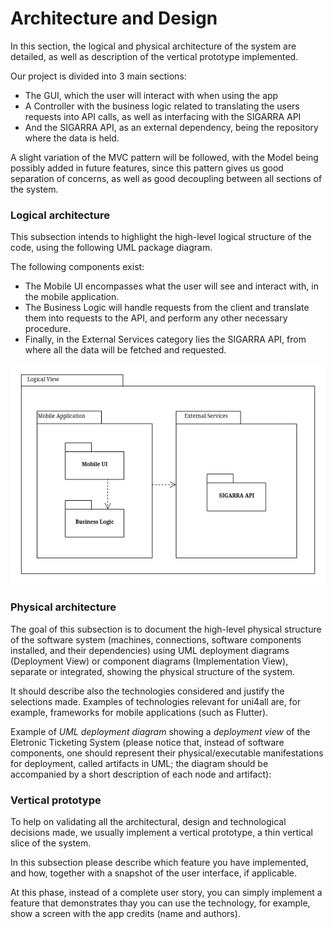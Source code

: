 # Architecture and Design

In this section, the logical and physical architecture of the system are detailed, as well as description of the vertical prototype implemented.

Our project is divided into 3 main sections:

- The GUI, which the user will interact with when using the app
- A Controller with the business logic related to translating the users requests into API calls, as well as interfacing with the SIGARRA API
- And the SIGARRA API, as an external dependency, being the repository where the data is held.

A slight variation of the MVC pattern will be followed, with the Model being possibly added in future features, since this pattern gives us good separation of concerns, as well as good decoupling between all sections of the system.

### Logical architecture

This subsection intends to highlight the high-level logical structure of the code, using the following UML package diagram.

The following components exist:

- The Mobile UI encompasses what the user will see and interact with, in the mobile application.
- The Business Logic will handle requests from the client and translate them into requests to the API, and perform any other necessary procedure.
- Finally, in the External Services category lies the SIGARRA API, from where all the data will be fetched and requested.

![Logical Architecture of the System](./images/logical_architecture.png)

### Physical architecture

The goal of this subsection is to document the high-level physical structure of the software system (machines, connections, software components installed, and their dependencies) using UML deployment diagrams (Deployment View) or component diagrams (Implementation View), separate or integrated, showing the physical structure of the system.

It should describe also the technologies considered and justify the selections made. Examples of technologies relevant for uni4all are, for example, frameworks for mobile applications (such as Flutter).

Example of _UML deployment diagram_ showing a _deployment view_ of the Eletronic Ticketing System (please notice that, instead of software components, one should represent their physical/executable manifestations for deployment, called artifacts in UML; the diagram should be accompanied by a short description of each node and artifact):

### Vertical prototype

To help on validating all the architectural, design and technological decisions made, we usually implement a vertical prototype, a thin vertical slice of the system.

In this subsection please describe which feature you have implemented, and how, together with a snapshot of the user interface, if applicable.

At this phase, instead of a complete user story, you can simply implement a feature that demonstrates thay you can use the technology, for example, show a screen with the app credits (name and authors).
